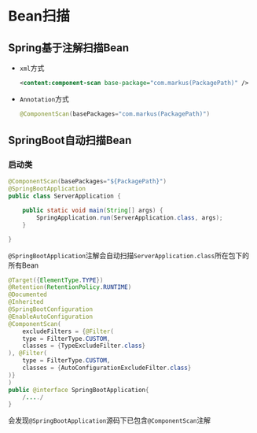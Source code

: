 # Bean扫描

## Spring基于注解扫描Bean

- `xml`方式

  ```xml
  <content:component-scan base-package="com.markus(PackagePath)" />
  ```

- `Annotation`方式

  ```java
  @ComponentScan(basePackages="com.markus(PackagePath)")
  ```

## SpringBoot自动扫描Bean

### 启动类

```java
@ComponentScan(basePackages="${PackagePath}")
@SpringBootApplication
public class ServerApplication {

	public static void main(String[] args) {
		SpringApplication.run(ServerApplication.class, args);
	}

}
```

`@SpringBootApplication`注解会自动扫描`ServerApplication.class`所在包下的所有Bean

```java
@Target({ElementType.TYPE})
@Retention(RetentionPolicy.RUNTIME)
@Documented
@Inherited
@SpringBootConfiguration
@EnableAutoConfiguration
@ComponentScan(
    excludeFilters = {@Filter(
    type = FilterType.CUSTOM,
    classes = {TypeExcludeFilter.class}
), @Filter(
    type = FilterType.CUSTOM,
    classes = {AutoConfigurationExcludeFilter.class}
)}
)
public @interface SpringBootApplication{
    /..../
}
```

会发现`@SpringBootApplication`源码下已包含`@ComponentScan`注解

